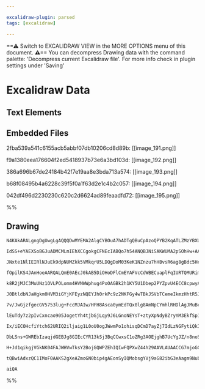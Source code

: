 ```yaml
---

excalidraw-plugin: parsed
tags: [excalidraw]

---
```

==⚠  Switch to EXCALIDRAW VIEW in the MORE OPTIONS menu of this document. ⚠== You can decompress Drawing data with the command palette: 'Decompress current Excalidraw file'. For more info check in plugin settings under 'Saving'


# Excalidraw Data
## Text Elements
## Embedded Files
2fba539a541c6155acb5abbf07db10206cd8d89b: [[image_191.png]]

f9a1380eea176604f2ed5418937b73e6a3bd103d: [[image_192.png]]

386a696b67de24184b42f7e19aa8e3bda713a574: [[image_193.png]]

b68f08495b4a6228c39f5f0a1f63d2e1c4b2c057: [[image_194.png]]

042df496d2230230c620c2d6624ad89feaadfd72: [[image_195.png]]

%%
## Drawing
```compressed-json
N4KAkARALgngDgUwgLgAQQQDwMYEMA2AlgCYBOuA7hADTgQBuCpAzoQPYB2KqATLZMzYBXUtiRoIACyhQ4zZAHoFAc0JRJQgEYA6bGwC2CgF7N6hbEcK4OCtptbErHALRY8RMpWdx8Q1TdIEfARcZgRmBShcZQUebQBWbQBGGjoghH0EDihmbgBtcDBQMBLoeHF0Qn1opH5SxhZ2LjQeeL5CyAbWTgA5TjFuHgAGAGYxoYAWADZhushCDmIsbghc

IdSS+eYAEXSoBGJuADMCMLmIEhXCCgokgCFNEcIABQo7h54ANQBJNiSAKWUMA2pSOhHw+AAyrBgitBB4QQIoKQ2ABrBAAdRI6kG52YyLRCGhMFhEnhl3OKL8kg44VyaCS5zYcFw2DUwIZQyG52sylJqG5HQgmG4zhGPBG5w5qGcPAA7ENtBMeFN4tMRkMABw8ACcQ0ZQvxKPRAGE2Pg2KQVsjrMwWYFsoiIJpWajlFTFmaLVaJDaOHbcA6oE6KNj

JNxte1NlIEIRlNJuEk9dpNUMZkk5VMkqrU5LDQgDoM03KeK1NZnzu7hHBvsR6ag8gBdc5HciZWvcDhCCGU4SLWnMetdntCzR94gAUWCmWy9ab5yEcGIuH2hwZcpGGZ1wxmQ1mQqIHFRne7+HOFuw6LXqBO+DOhqiUCE9YgiEWC2UTrBwQ7Eh4RxdeIRh1XA1SSbAs3ieJWU0aDNE0I4hjlYhNCSPc02wYhNSwnVNCdZh3AqApNjAA0SKSDpG0KAB

fOpilKS4JAnHoeAARQALQmE0AEcJ0kAB5DiOHoDFlCmEYAFVcCdWBECuaplFqIURTQMURimKVRSSTUEglCYRjleJzlDYgcTQTUJkFaNJFjeNgwZHUyNKXl+Ss0ojUJL1LWtch/XtLJg3OF1LyrIRPXNbzfV8gMgy/cEoRhCoIHJQ48QJdEsVM8MWjS40iUSuFzQpIUqXjAd6ycyBmVZdlEy5SsqRrOt8mbIVW1wdtr2HM8hQWJYVPQXAUl7MLiHK

k8R2jMJC3MuUNz1OVLPOLomm4HVNWWphug4PoOAGBk2h1KY5U1Dbep2PYZpvU4ECC8cpwyAKh1PBclxXK6M03OUdX0oY1RVc8FmPNBuvPNhLyu297ymx9nxWN9HA4T8W3BBBf3QI4QKSEZUwLIbMymSYjh4A4wM1HUDM0DcECmXARk0Yg0JGVLDUI/IOlIuZSMomi6N668IAnVEAA1SAAcQAKx6T4AGlsE0AAZAAxKZsCSJXWIoABZY9zlkpKqhq

J0BtldbNJaHgkm0HVM3iGYjKFEyzNQEYJh0rkPc9z2NKFGy4wTBkJSVbTCemeIkmzHhtR5JHXNyzyIp9dA/RigKnWCt0PWILyk+gaL/MdFGIWJflkqKlmYbyzLnajdz0vykkkpSp1SppOlEyZFk2VgOq3MgUKmrnVro3azqJp66M+uWCRcB4Fvx3GkGXvzK6JnDvdToszbGk4RN92jFben6CokniEstVTLfzt2YJV2OG67tGh6ZxycfXuXO/1y+n

7v/JwGjzfgecGV5753lug+FccMJAIw/HFH8Asca0ymEdTQx0lg8AmNpCYmhlRHDlAgJMuBcCagQPTZccpsagUWvhNmaBiKbEqtzTYVESi0UKPReYAsxbCwoAATSGBwOAPAOqYAAPoSVIHcHgEl4gACVcASRkuUeSRtzgmw1H3CA0p1JTGtrbe2xkwyDABr7WyAdUBJCjjHPkFRNEeVNInHytoC6BVHK6UK4VvROL8oGNORcEqN0KgieOGUjE5QfH

lEuTdy7z2pIvCxncao905JogetYh4tjbGjLqy9J6LGnoNEYsT+ztyXpNdyBZryYM3EkfSp1t7bW4AZBpTRdr7QsWqKYm8SwTHOIQC6t9IYP1HPdacT1AHRkXB/D6G4tz6VaIZB20ZDzA1QKDIBENrxQ3ATDSBL4YFIzgdklYqDNSIQsjqeIODcAzCjtgYCRx4iISGkccSxASbgWwTwbAf05Q0IIERDmjCKLMN5uw/mKwJgSSmLI/iG5PhDDuEI/A

Ix/iECOHcfiYtch62URIQ2iljaig1L0oU0ogJWwmPo1ohisqDCmD7ayZj7IdLzNGFytiQkIBzt41Ohc3EhSzjyqKzjfH8pHvFKJQTiqV0JNXbKvAuVSrJDEkaZVSkJKFNVbu0o0KpMauklqmSOrHLKRPBi+SBqrAmMUsaGr1lTUqYmU6ljNTin3vULaq00BnxaUfPaFRxI221GqM6k8BkIE/tdMBj9FjP3GWa9+71ryfTmWMMY25/6rIdaUC8IC0

DbLSns+GWREbIzaqjdGEBJg8GIEcCYR13kSj3BqCCwxsC1oZRg3AOEjghB7UcYgJZ/n8noSUYFPNWHgGHqsOAcBoTvW4PRaANlMgrCIHZEEDBCAIDeO4oVjiJAAGIjinrPVu7AIggzfH2PoaEeVhXoCPUkAhr6L1XoCjejIdx93jkfXnUVsU6gQEvaQa9t6laSoKiq4JhQQMfuyF+u99d5W4jg6B8DGR72EmVegZuwGMOftvbI4Q6rBwd3QwhqAS

H+Jd1qikgjVGkNK04FAJWHVwTksY2BojGQWPZEhIQIwFQPXwZ44h29AAVLAUAACCG7mjoGCEcVxpRCMSaw1EUgcmwNsAoDZHtEzIDqeo7eicixZO6f0yEAWgYURUG45h/Qln7OSbxegLOW6CIoghMLbg4c5TAe8+afAvD6WKhtqqAxcGjBsAMEuoU9ACBCBPmCtTTHiMLw1RATzwH3QkEE8JoseXSAFf2HAfzJWSBazYEsczuBNDBC2cM0o+Xs6H

tQBwiAdxzQC1IMoF0AAKS2gXeAZmoGN0bip4gAEonSyIQMobsgYVj9aG82ibG3eAagm9NubaXjNUew+iWjUAmjPXKRAUeCAFv5NK4ctAXWsgNaa9wZEKXzjYCIBVtA72dmlA4Cat7pAPtaqEFAQ8FQ/sHYgHYCWCBsA5EhIDuANW6uA8a0MmNcHWRncYJJuL+AEvRn1nCdIiPVqfefFAAwbm5KJo2fm6N0Nc2hDkxT/HhPx40XAGwyA35whLuoiA

aiQA
```
%%